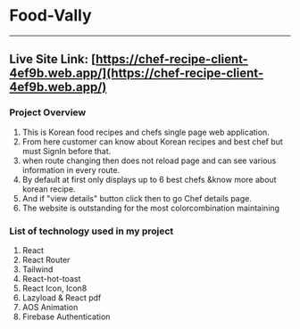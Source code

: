 # Food-Vally

---

## Live Site Link: [https://chef-recipe-client-4ef9b.web.app/](https://chef-recipe-client-4ef9b.web.app/)

### Project Overview
1. This is Korean food recipes and chefs single page web application.
2. From here customer can know about Korean recipes and best chef but must SignIn before that.
3. when route changing then does not reload page and can see various information in every route.
4. By default at first only displays up to 6 best chefs &know more about korean recipe.
5. And if "view details" button click then to go Chef details page.
6. The website is outstanding for the most colorcombination maintaining 

### List of technology used in my project
1. React
2. React Router
3. Tailwind 
4. React-hot-toast
5. React Icon, Icon8
6. Lazyload & React pdf
7. AOS Animation
8. Firebase Authentication